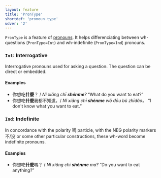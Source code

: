 ```yaml
---
layout: feature
title: 'PronType'
shortdef: 'pronoun type'
udver: '2'
---
```


`PronType` is a feature of [pronouns](PRON). It helps differenciating between wh-questions (`PronType=Int`) and wh-indefinite (`PronType=Ind`) pronouns.

### <a name="Int">`Int`</a>: Interrogative

Interrogative pronouns used for asking a question. The question can be direct or embedded.

#### Examples

* 你想吃<b>什麼</b>？ / _Nǐ xiǎng chī <b>shénme</b>?_ “What do you want to eat?”
* 你想吃<b>什麼</b>我都不知道。/ _Nǐ xiǎng chī <b>shénme</b> wǒ dōu bù zhīdào。_ “I don't know what you want to eat.”

### <a name="Ind">`Ind`</a>: Indefinite

In concordance with the polarity 嗎 particle, with the NEG polarity markers 不/没 or some other particular constructions, these wh-word become indefinite pronouns.

#### Examples

* 你想吃<b>什麼</b>嗎？ / _Nǐ xiǎng chī <b>shénme</b> ma?_ “Do you want to eat anything?”


<!-- Interlanguage links updated Po 11. listopadu 2024, 20:10:02 CET -->

